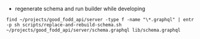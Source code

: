 - regenerate schema and run builder while developing

```
find ~/projects/good_fodd_api/server -type f -name "\*.graphql" | entr -p sh scripts/replace-and-rebuild-schema.sh ~/projects/good_fodd_api/server/schema.graphql lib/schema.graphql
```
 
